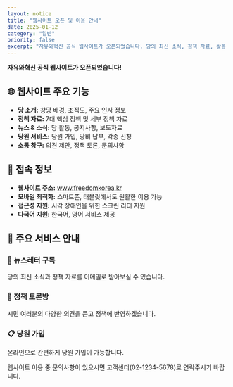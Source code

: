 ```yaml
---
layout: notice
title: "웹사이트 오픈 및 이용 안내"
date: 2025-01-12
category: "일반"
priority: false
excerpt: "자유와혁신 공식 웹사이트가 오픈되었습니다. 당의 최신 소식, 정책 자료, 활동 내용을 확인하실 수 있습니다."
---
```


**자유와혁신 공식 웹사이트가 오픈되었습니다!**

## 🌐 웹사이트 주요 기능

- **당 소개:** 창당 배경, 조직도, 주요 인사 정보
- **정책 자료:** 7대 핵심 정책 및 세부 정책 자료
- **뉴스 & 소식:** 당 활동, 공지사항, 보도자료
- **당원 서비스:** 당원 가입, 당비 납부, 각종 신청
- **소통 창구:** 의견 제안, 정책 토론, 문의사항

## 📱 접속 정보

- **웹사이트 주소:** www.freedomkorea.kr
- **모바일 최적화:** 스마트폰, 태블릿에서도 원활한 이용 가능
- **접근성 지원:** 시각 장애인을 위한 스크린 리더 지원
- **다국어 지원:** 한국어, 영어 서비스 제공

## 🔔 주요 서비스 안내

### 📧 뉴스레터 구독
당의 최신 소식과 정책 자료를 이메일로 받아보실 수 있습니다.

### 💬 정책 토론방
시민 여러분의 다양한 의견을 듣고 정책에 반영하겠습니다.

### 📋 당원 가입
온라인으로 간편하게 당원 가입이 가능합니다.

웹사이트 이용 중 문의사항이 있으시면 고객센터(02-1234-5678)로 연락주시기 바랍니다. 